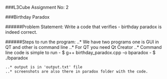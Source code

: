 ###L3Cube Assignment No: 2

###Birthday Paradox

######Problem Statement: Write a code that verifies - birthday paradox is indeed correct.

######Steps to run the program:
	..* We have two programs one is GUI in QT and other is command line
	..* For QT you need Qt Creator
	..* Command line code is simple to run
		- $ g++ birthday_paradox.cpp -o bparadox
		- $ ./bparadox

	..* output is in 'output.txt' file
	..* screenshots are also there in paradox folder with the code.
